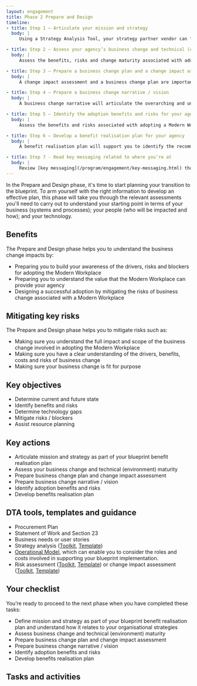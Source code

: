 ```yaml
---
layout: engagement 
title: Phase 2 Prepare and Design 
timeline: 
- title: Step 1 – Articulate your mission and strategy 
  body: | 
     Using a Strategy Analysis Tool, your strategy partner vendor can facilitate workshops to enable you to articulate your agency’s mission and strategy as part of your blueprint benefit realisation plan. A people, process and technology (POPIT) assessment can also be conducted to support to you to understand the business and ICT environment that your agency operates in.

- title: Step 2 – Assess your agency’s business change and technical (environment) maturity  
  body: | 
     Assess the benefits, risks and change maturity associated with adopting a Modern Workplace with the support of your strategy partner. A technology assessment will help you to understand your roadmap, technology maturity and environment including your applications, licensing, hardware, peripherals and technical support. A change maturity assessment will also enable you to determine the scale and scope of the business change as well as identify areas of risk from a change management perspective.

- title: Step 3 – Prepare a business change plan and a change impact assessment 
  body: |
     A change impact assessment and a business change plan are important pieces of the puzzle to prepare your agency for adopting the blueprint. A change impact assessment will help you to leverage an understanding of your people in preparation for the business change and the new ways of working. A business change plan will then outline the concrete steps to be enacted in the short-term around who will be communicated with and how.

- title: Step 4 – Prepare a business change narrative / vision  
  body: | 
     A business change narrative will articulate the overarching and unifying call to action for your business transformation. Your business change narrative will be your north star. It will articulate why the change is happening and it will compel people to engage in the new ways of working faster.

- title: Step 5 – Identify the adoption benefits and risks for your agency 
  body: | 
     Assess the benefits and risks associated with adopting a Modern Workplace, with the support of a strategy partner. Using tools such as a SWOT analysis, your strategy partner can work with you to elect and capture risks.

- title: Step 6 – Develop a benefit realisation plan for your agency 
  body: | 
     A benefit realisation plan will support you to identify the recommended path forward in terms of technology and business change. By developing your agency’s benefit realisation plan for the blueprint adoption, you will be able to provide a recommended path forward in terms of technology and business change which contains relevant high-level options, costs, benefits, disbeliefs, assumptions and constraints.

- title: Step 7 - Read key messaging related to where you’re at  
  body: | 
     Review [key messaging](/program/engagement/key-messaging.html) that we have provided which can help you sell the change to various stakeholders in your organisation.  
--- 
```


In the Prepare and Design phase, it's time to start planning your transition to the blueprint. To arm yourself with the right information to develop an effective plan, this phase will take you through the relevant assessments you'll need to carry out to understand your starting point in terms of your business (systems and processes); your people (who will be impacted and how); and your technology.

## Benefits

The Prepare and Design phase helps you to understand the business change impacts by: 

* Preparing you to build your awareness of the drivers, risks and blockers for adopting the Modern Workplace
* Preparing you to understand the value that the Modern Workplace can provide your agency
* Designing a successful adoption by mitigating the risks of business change associated with a Modern Workplace

## Mitigating key risks

The Prepare and Design phase helps you to mitigate risks such as: 

* Making sure you understand the full impact and scope of the business change involved in adopting the Modern Workplace
* Making sure you have a clear understanding of the drivers, benefits, costs and risks of business change
* Making sure your business change is fit for purpose

## Key objectives

* Determine current and future state
* Identify benefits and risks
* Determine technology gaps
* Mitigate risks / blockers
* Assist resource planning

## Key actions

* Articulate mission and strategy as part of your blueprint benefit realisation plan
* Assess your business change and technical (environment) maturity
* Prepare business change plan and change impact assessment
* Prepare business change narrative / vision
* Identify adoption benefits and risks
* Develop benefits realisation plan

## DTA tools, templates and guidance

* Procurement Plan
* Statement of Work and Section 23
* Business needs or user stories
* Strategy analysis ([Toolkit](/assets/files/pdf/dta-pub-strategy-analysis-toolkit.pdf), [Template](dta-pub-strategy-analysis.xlsx))
* [Operational Model](), which can enable you to consider the roles and costs involved in supporting your blueprint implementation. 
* Risk assessment ([Toolkit](/assets/files/pdf/dta-pub-risk-assessment-toolkit.pdf), [Template](/assets/files/pdf/dta-pub-risk-assessment.xlsx)) or change impact assessment ([Toolkit](/assets/files/pdf/dta-pub-change-impact-assessment-toolkit.pdf), [Template](/assets/files/pdf/dta-pub-change-impact-assessment.xlsx))

## Your checklist

You’re ready to proceed to the next phase when you have completed these tasks:

* Define mission and strategy as part of your blueprint benefit realisation plan and understand how it relates to your organisational strategies 
* Assess business change and technical (environment) maturity 
* Prepare business change plan and change impact assessment
* Prepare business change narrative / vision 
* Identify adoption benefits and risks
* Develop benefits realisation plan

## Tasks and activities
